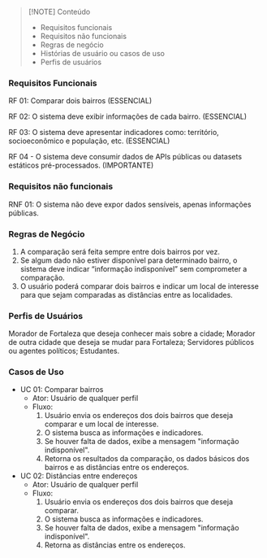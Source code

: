
> [!NOTE] Conteúdo
> - Requisitos funcionais
> - Requisitos não funcionais
> - Regras de negócio
> - Histórias de usuário ou casos de uso
> - Perfis de usuários

### Requisitos Funcionais

RF 01: Comparar dois bairros (ESSENCIAL)

RF 02: O sistema deve exibir informações de cada bairro. (ESSENCIAL)

RF 03: O sistema deve apresentar indicadores como: território, socioeconômico e população, etc. (ESSENCIAL)

RF 04 - O sistema deve consumir dados de APIs públicas ou datasets estáticos pré-processados. (IMPORTANTE)

### Requisitos não funcionais

RNF 01: O sistema não deve expor dados sensíveis, apenas informações públicas.

### Regras de Negócio

1. A comparação será feita sempre entre dois bairros por vez.
2. Se algum dado não estiver disponível para determinado bairro, o sistema deve indicar “informação indisponível” sem comprometer a comparação.
3. O usuário poderá comparar dois bairros e indicar um local de interesse para que sejam comparadas as distâncias entre as localidades.

### Perfis de Usuários

Morador de Fortaleza que deseja conhecer mais sobre a cidade;
Morador de outra cidade que deseja se mudar para Fortaleza;
Servidores públicos ou agentes políticos;
Estudantes.

### Casos de Uso

- UC 01: Comparar bairros
	- Ator: Usuário de qualquer perfil
	- Fluxo:
		1. Usuário envia os endereços dos dois bairros que deseja comparar e um local de interesse.
		2. O sistema busca as informações e indicadores.
		3. Se houver falta de dados, exibe a mensagem "informação indisponível".
		4. Retorna os resultados da comparação, os dados básicos dos bairros e as distâncias entre os endereços.
- UC 02: Distâncias entre endereços
	- Ator: Usuário de qualquer perfil
	- Fluxo:
		1. Usuário envia os endereços dos dois bairros que deseja comparar.
		2. O sistema busca as informações e indicadores.
		3. Se houver falta de dados, exibe a mensagem "informação indisponível".
		4. Retorna as distâncias entre os endereços.

